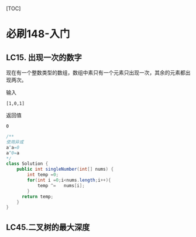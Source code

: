 

[TOC]



# 必刷148-入门



## LC15. 出现一次的数字



现在有一个整数类型的数组，数组中素只有一个元素只出现一次，其余的元素都出现两次。

输入

```
[1,0,1]
```

返回值

```
0
```



```java
/**
使用异或
a^a=0
a^0=a
*/
class Solution {
    public int singleNumber(int[] nums) {
        int temp =0;
        for(int i =0;i<nums.length;i++){
            temp ^=   nums[i];
        }
      return temp;
    }
}
```



## LC45.二叉树的最大深度

